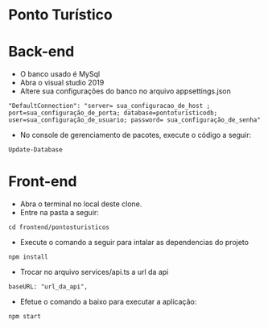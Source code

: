 # Ponto Turístico

# Back-end
- O banco usado é MySql
- Abra o visual studio 2019
- Altere sua configurações do banco no arquivo appsettings.json
```
"DefaultConnection": "server= sua_configuracao_de_host ; port=sua_configuração_de_porta; database=pontoturisticodb; user=sua_configuração_de_usuario; password= sua_configuração_de_senha"
```
- No console de gerenciamento de pacotes, execute o código a seguir:
```
Update-Database
```

# Front-end
- Abra o terminal no local deste clone.
- Entre na pasta a seguir:
```
cd frontend/pontosturisticos
```
- Execute o comando a seguir para intalar as dependencias do projeto
```
npm install
```
- Trocar no arquivo services/api.ts a url da api
```
baseURL: "url_da_api",
```
- Efetue o comando a baixo para executar a aplicação:
```
npm start
```
